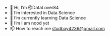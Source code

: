 - 👋 Hi, I’m @DataLover84
- 👀 I’m interested in Data Science
- 🌱 I’m currently learning Data Science
- 💞️ I’m I am nood yet
- 📫 How to reach me studboy4236@gmail.com

<!---
DataLover84/DataLover84 is a ✨ special ✨ repository because its `README.md` (this file) appears on your GitHub profile.
You can click the Preview link to take a look at your changes.
--->
